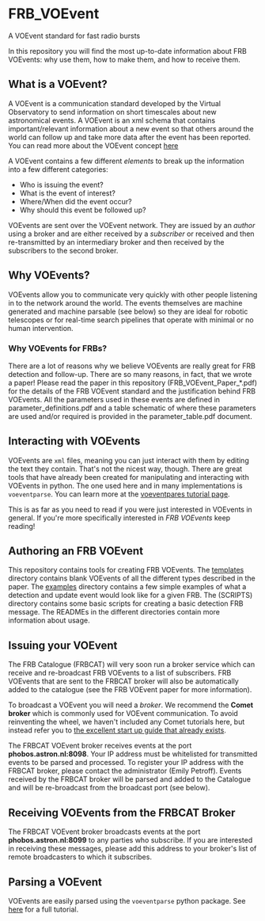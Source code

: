 # FRB_VOEvent
A VOEvent standard for fast radio bursts

In this repository you will find the most up-to-date information about FRB VOEvents: why use them, how to make them, and how to receive them.

## What is a VOEvent?

A VOEvent is a communication standard developed by the Virtual Observatory to send information on short timescales about new astronomical events. A VOEvent is an xml schema that contains important/relevant information about a new event so that others around the world can follow up and take more data after the event has been reported. You can read more about the VOEvent concept [here](http://voevent.readthedocs.io/en/latest/#)

A VOEvent contains a few different _elements_ to break up the information into a few different categories:
* Who is issuing the event?
* What is the event of interest?
* Where/When did the event occur?
* Why should this event be followed up?

VOEvents are sent over the VOEvent network. They are issued by an _author_ using a broker and are either received by a _subscriber_ or received and then re-transmitted by an intermediary broker and then received by the subscribers to the second broker.

## Why VOEvents?

VOEvents allow you to communicate very quickly with other people listening in to the network around the world. The events themselves are machine generated and machine parsable (see below) so they are ideal for robotic telescopes or for real-time search pipelines that operate with minimal or no human intervention.

### Why VOEvents for FRBs?

There are a lot of reasons why we believe VOEvents are really great for FRB detection and follow-up. There are so many reasons, in fact, that we wrote a paper! Please read the paper in this repository (FRB_VOEvent_Paper_\*.pdf) for the details of the FRB VOEvent standard and the justification behind FRB VOEvents. All the parameters used in these events are defined in parameter_definitions.pdf and a table schematic of where these parameters are used and/or required is provided in the parameter_table.pdf document.

## Interacting with VOEvents

VOEvents are `xml` files, meaning you can just interact with them by editing the text they contain. That's not the nicest way, though. There are great tools that have already been created for manipulating and interacting with VOEvents in python. The one used here and in many implementations is `voeventparse`. You can learn more at the [voeventpares tutorial page](http://voevent-parse.readthedocs.io/en/latest/tutorial/index.html). 

This is as far as you need to read if you were just interested in VOEvents in general. If you're more specifically interested in _FRB VOEvents_ keep reading!

## Authoring an FRB VOEvent

This repository contains tools for creating FRB VOEvents. The [templates](https://github.com/ebpetroff/FRB_VOEvent/tree/master/templates) directory contains blank VOEvents of all the different types described in the paper. The [examples](https://github.com/ebpetroff/FRB_VOEvent/tree/master/examples) directory contains a few simple examples of what a detection and update event would look like for a given FRB. The (SCRIPTS) directory contains some basic scripts for creating a basic detection FRB message. The READMEs in the different directories contain more information about usage.

## Issuing your VOEvent

The FRB Catalogue (FRBCAT) will very soon run a broker service which can receive and re-broadcast FRB VOEvents to a list of subscribers. FRB VOEvents that are sent to the FRBCAT broker will also be automatically added to the catalogue (see the FRB VOEvent paper for more information). 

To broadcast a VOEvent you will need a _broker_. We recommend the **Comet broker** which is commonly used for VOEvent communication. To avoid reinventing the wheel, we haven't included any Comet tutorials here, but instead refer you to [the excellent start up guide that already exists](https://comet.readthedocs.io/en/stable/usage/broker.html).

The FRBCAT VOEvent broker receives events at the port **phobos.astron.nl:8098**. Your IP address must be whitelisted for transmitted events to be parsed and processed. To register your IP address with the FRBCAT broker, please contact the administrator (Emily Petroff). Events received by the FRBCAT broker will be parsed and added to the Catalogue and will be re-broadcast from the broadcast port (see below).

## Receiving VOEvents from the FRBCAT Broker

The FRBCAT VOEvent broker broadcasts events at the port **phobos.astron.nl:8099** to any parties who subscribe. If you are interested in receiving these messages, please add this address to your broker's list of remote broadcasters to which it subscribes.

## Parsing a VOEvent

VOEvents are easily parsed using the `voeventparse` python package. See [here](http://voevent-parse.readthedocs.io/en/latest/tutorial/index.html) for a full tutorial. 

